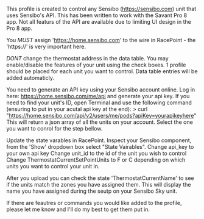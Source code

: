 This profile is created to control any Sensibo (https://sensibo.com) unit that uses Sensibo's API. This has been written to work with the Savant Pro 8 app. Not all featurs of the API are available due to limiting UI design in the Pro 8 app.

You *MUST* assign 'https://home.sensibo.com' to the wire in RacePoint - the 'https://' is very important here.

*DONT* change the thermostat address in the data table. 
You may enable/disable the features of your unit using the check boxes.
1 profile should be placed for each unit you want to control. Data table entries will be added automaticly.

You need to generate an API key using your Sensibo account online. Log in here: https://home.sensibo.com/me/api and generate your api key.
If you need to find your unit's ID, open Terminal and use the following command (ensuring to put in your acutal api key at the end):
	> curl "https://home.sensibo.com/api/v2/users/me/pods?apiKey=yourapikeyhere"
This will return a json array of all the units on your account. Select the one you want to conrol for the step bellow.

Update the state varables in RacePoint. Inspect your Sensibo component, from the 'Show' dropdown box select "State Vairables".
Change api_key to your own api key
Change unit_id to the id of the unit you wish to control
Change ThermostatCurrentSetPointUnits to F or C depending on which units you want to control your unit in.

After you upload you can check the state 'ThermostatCurrentName' to see if the units match the zones you have assigned them. This will display the name you have assigned during the seutp on your Sensibo Sky unit.



If there are feautres or commands you would like added to the profile, please let me know and I'll do my best to get them put in.
